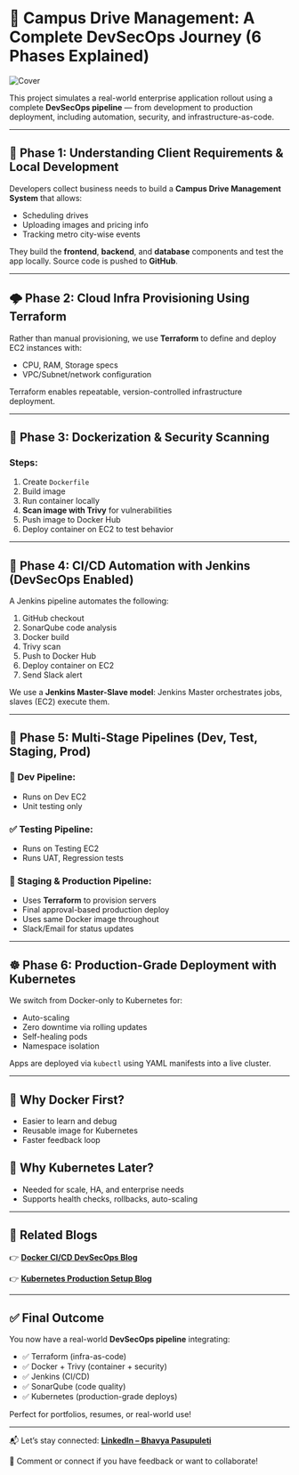 # 🚀 Campus Drive Management: A Complete DevSecOps Journey (6 Phases Explained)

![Cover](https://cdn.hashnode.com/res/hashnode/image/upload/v1749501564851/014c7ca4-8e42-407e-8c28-1447fc91d686.png)

This project simulates a real-world enterprise application rollout using a complete **DevSecOps pipeline** — from development to production deployment, including automation, security, and infrastructure-as-code.

---

## 🧭 Phase 1: Understanding Client Requirements & Local Development

Developers collect business needs to build a **Campus Drive Management System** that allows:

* Scheduling drives
* Uploading images and pricing info
* Tracking metro city-wise events

They build the **frontend**, **backend**, and **database** components and test the app locally. Source code is pushed to **GitHub**.

---

## 🌩️ Phase 2: Cloud Infra Provisioning Using Terraform

Rather than manual provisioning, we use **Terraform** to define and deploy EC2 instances with:

* CPU, RAM, Storage specs
* VPC/Subnet/network configuration

Terraform enables repeatable, version-controlled infrastructure deployment.

---

## 🐳 Phase 3: Dockerization & Security Scanning

### Steps:

1. Create `Dockerfile`
2. Build image
3. Run container locally
4. **Scan image with Trivy** for vulnerabilities
5. Push image to Docker Hub
6. Deploy container on EC2 to test behavior

---

## 🔁 Phase 4: CI/CD Automation with Jenkins (DevSecOps Enabled)

A Jenkins pipeline automates the following:

1. GitHub checkout
2. SonarQube code analysis
3. Docker build
4. Trivy scan
5. Push to Docker Hub
6. Deploy container on EC2
7. Send Slack alert

We use a **Jenkins Master-Slave model**: Jenkins Master orchestrates jobs, slaves (EC2) execute them.

---

## 🚦 Phase 5: Multi-Stage Pipelines (Dev, Test, Staging, Prod)

### 🧪 Dev Pipeline:

* Runs on Dev EC2
* Unit testing only

### ✅ Testing Pipeline:

* Runs on Testing EC2
* Runs UAT, Regression tests

### 🚀 Staging & Production Pipeline:

* Uses **Terraform** to provision servers
* Final approval-based production deploy
* Uses same Docker image throughout
* Slack/Email for status updates

---

## ☸️ Phase 6: Production-Grade Deployment with Kubernetes

We switch from Docker-only to Kubernetes for:

* Auto-scaling
* Zero downtime via rolling updates
* Self-healing pods
* Namespace isolation

Apps are deployed via `kubectl` using YAML manifests into a live cluster.

---

## 🧩 Why Docker First?

* Easier to learn and debug
* Reusable image for Kubernetes
* Faster feedback loop

## 🧱 Why Kubernetes Later?

* Needed for scale, HA, and enterprise needs
* Supports health checks, rollbacks, auto-scaling

---

## 🔗 Related Blogs

👉 [**Docker CI/CD DevSecOps Blog**](https://devops-by-bhavya.hashnode.dev/cicd-pipeline-with-docker-devsecops-for-real-world-app-deployment)

👉 [**Kubernetes Production Setup Blog**](https://devops-by-bhavya.hashnode.dev/scaling-devsecops-with-kubernetes-zero-downtime-auto-healing-and-more)

---

## ✅ Final Outcome

You now have a real-world **DevSecOps pipeline** integrating:

* ✅ Terraform (infra-as-code)
* ✅ Docker + Trivy (container + security)
* ✅ Jenkins (CI/CD)
* ✅ SonarQube (code quality)
* ✅ Kubernetes (production-grade deploys)

Perfect for portfolios, resumes, or real-world use!

---

📬 Let’s stay connected: [**LinkedIn – Bhavya Pasupuleti**](https://www.linkedin.com/in/bhavya-pasupuleti/)

💬 Comment or connect if you have feedback or want to collaborate!
